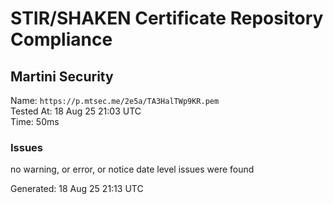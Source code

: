 # STIR/SHAKEN Certificate Repository Compliance

## Martini Security

Name: `https://p.mtsec.me/2e5a/TA3HalTWp9KR.pem`\
Tested At: 18 Aug 25 21:03 UTC\
Time: 50ms

### Issues

no warning, or error, or notice date level issues were found

Generated: 18 Aug 25 21:13 UTC